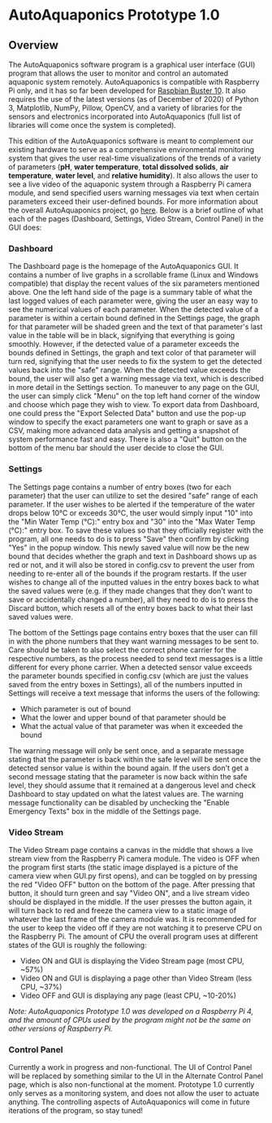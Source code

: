 # AutoAquaponics Prototype 1.0
## Overview
The AutoAquaponics software program is a graphical user interface (GUI) program that allows the user to monitor and control an automated aquaponic system remotely. AutoAquaponics is compatible with Raspberry Pi only, and it has so far been developed for [Raspbian Buster 10](https://www.raspberrypi.org/software/). It also requires the use of the latest versions (as of December of 2020) of Python 3, Matplotlib, NumPy, Pillow, OpenCV, and a variety of libraries for the sensors and electronics incorporated into AutoAquaponics (full list of libraries will come once the system is completed). 

This edition of the AutoAquaponics software is meant to complement our existing hardware to serve as a comprehensive environmental monitoring system that gives the user real-time visualizations of the trends of a variety of parameters (**pH**, **water temperature**, **total dissolved solids**, **air temperature**, **water level**, and **relative humidity**). It also allows the user to see a live video of the aquaponic system through a Raspberry Pi camera module, and send specified users warning messages via text when certain parameters exceed their user-defined bounds. For more information about the overall AutoAquaponics project, go [here](https://eswprojects.planio.com/projects/autoaquaponics). Below is a brief outline of what each of the pages (Dashboard, Settings, Video Stream, Control Panel) in the GUI does:
### Dashboard
The Dashboard page is the homepage of the AutoAquaponics GUI. It contains a number of live graphs in a scrollable frame (Linux and Windows compatible) that display the recent values of the six parameters mentioned above. One the left hand side of the page is a summary table of what the last logged values of each parameter were, giving the user an easy way to see the numerical values of each parameter. When the detected value of a parameter is within a certain bound defined in the Settings page, the graph for that parameter will be shaded green and the text of that parameter's last value in the table will be in black, signifying that everything is going smoothly. However, if the detected value of a parameter exceeds the bounds defined in Settings, the graph and text color of that parameter will turn red, signifying that the user needs to fix the system to get the detected values back into the "safe" range. When the detected value exceeds the bound, the user will also get a warning message via text, which is described in more detail in the Settings section. To maneuver to any page on the GUI, the user can simply click "Menu" on the top left hand corner of the window and choose which page they wish to view. To export data from Dashboard, one could press the "Export Selected Data" button and use the pop-up window to specify the exact parameters one want to graph or save as a CSV, making more advanced data analysis and getting a snapshot of system performance fast and easy. There is also a "Quit" button on the bottom of the menu bar should the user decide to close the GUI.
### Settings
The Settings page contains a number of entry boxes (two for each parameter) that the user can utilize to set the desired "safe" range of each parameter. If the user wishes to be alerted if the temperature of the water drops below 10&deg;C or exceeds 30&deg;C, the user would simply input "10" into the "Min Water Temp (&deg;C):" entry box and "30" into the "Max Water Temp (&deg;C):" entry box. To save these values so that they officially register with the program, all one needs to do is to press "Save" then confirm by clicking "Yes" in the popup window. This newly saved value will now be the new bound that decides whether the graph and text in Dashboard shows up as red or not, and it will also be stored in config.csv to prevent the user from needing to re-enter all of the bounds if the program restarts. If the user wishes to change all of the inputted values in the entry boxes back to what the saved values were (e.g. if they made changes that they don't want to save or accidentally changed a number), all they need to do is to press the Discard button, which resets all of the entry boxes back to what their last saved values were.

The bottom of the Settings page contains entry boxes that the user can fill in with the phone numbers that they want warning messages to be sent to. Care should be taken to also select the correct phone carrier for the respective numbers, as the process needed to send text messages is a little different for every phone carrier. When a detected sensor value exceeds the parameter bounds specified in config.csv (which are just the values saved from the entry boxes in Settings), all of the numbers inputted in Settings will receive a text message that informs the users of the following:
- Which parameter is out of bound
- What the lower and upper bound of that parameter should be
- What the actual value of that parameter was when it exceeded the bound

The warning message will only be sent once, and a separate message stating that the parameter is back within the safe level will be sent once the detected sensor value is within the bound again. If the users don't get a second message stating that the parameter is now back within the safe level, they should assume that it remained at a dangerous level and check Dashboard to stay updated on what the latest values are. The warning message functionality can be disabled by unchecking the "Enable Emergency Texts" box in the middle of the Settings page.
### Video Stream
The Video Stream page contains a canvas in the middle that shows a live stream view from the Raspberry Pi camera module. The video is OFF when the program first starts (the static image displayed is a picture of the camera view when GUI.py first opens), and can be toggled on by pressing the red "Video OFF" button on the bottom of the page. After pressing that button, it should turn green and say "Video ON", and a live stream video should be displayed in the middle. If the user presses the button again, it will turn back to red and freeze the camera view to a static image of whatever the last frame of the camera module was. It is recommended for the user to keep the video off if they are not watching it to preserve CPU on the Raspberry Pi. The amount of CPU the overall program uses at different states of the GUI is roughly the following:
- Video ON and GUI is displaying the Video Stream page (most CPU, ~57%)
- Video ON and GUI is displaying a page other than Video Stream (less CPU, ~37%)
- Video OFF and GUI is displaying any page (least CPU, ~10-20%)

*Note: AutoAquaponics Prototype 1.0 was developed on a Raspberry Pi 4, and the amount of CPUs used by the program might not be the same on other versions of Raspberry Pi.*
### Control Panel
Currently a work in progress and non-functional. The UI of Control Panel will be replaced by something similar to the UI in the Alternate Control Panel page, which is also non-functional at the moment. Prototype 1.0 currently only serves as a monitoring system, and does not allow the user to actuate anything. The controlling aspects of AutoAquaponics will come in future iterations of the program, so stay tuned!
